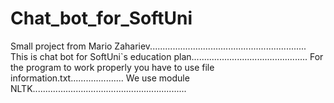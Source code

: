 # Chat_bot_for_SoftUni
Small project from Mario Zahariev..............................................................
This is chat bot for SoftUni`s education plan..............................................
For the program to work properly you have to use file information.txt.....................
We use module NLTK.............................................................
